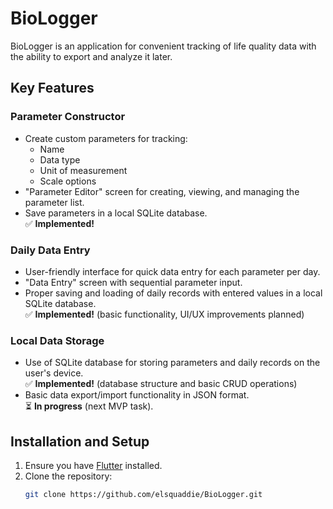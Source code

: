 # BioLogger

BioLogger is an application for convenient tracking of life quality data with the ability to export and analyze it later.

## Key Features

### Parameter Constructor
- Create custom parameters for tracking:
  - Name
  - Data type
  - Unit of measurement
  - Scale options
- "Parameter Editor" screen for creating, viewing, and managing the parameter list.
- Save parameters in a local SQLite database.  
  ✅ **Implemented!**

### Daily Data Entry
- User-friendly interface for quick data entry for each parameter per day.
- "Data Entry" screen with sequential parameter input.
- Proper saving and loading of daily records with entered values in a local SQLite database.  
  ✅ **Implemented!** (basic functionality, UI/UX improvements planned)

### Local Data Storage
- Use of SQLite database for storing parameters and daily records on the user's device.  
  ✅ **Implemented!** (database structure and basic CRUD operations)
- Basic data export/import functionality in JSON format.  
  ⏳ **In progress** (next MVP task).

## Installation and Setup
1. Ensure you have [Flutter](https://flutter.dev/) installed.
2. Clone the repository:
   ```bash
   git clone https://github.com/elsquaddie/BioLogger.git
